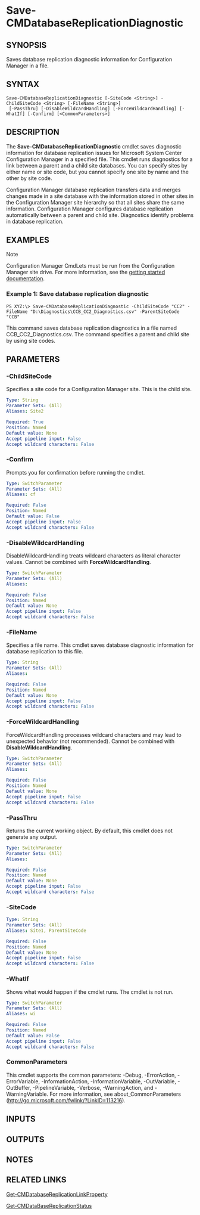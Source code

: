 ﻿---
external help file: AdminUI.PS.DatabaseReplication.dll-Help.xml
ms.assetid: F80FD38D-B120-4F6B-9F6E-0DEC8A90A565
online version: https://go.microsoft.com/fwlink/?linkid=833582
schema: 2.0.0
---

# Save-CMDatabaseReplicationDiagnostic

## SYNOPSIS
Saves database replication diagnostic information for Configuration Manager in a file.

## SYNTAX

```
Save-CMDatabaseReplicationDiagnostic [-SiteCode <String>] -ChildSiteCode <String> [-FileName <String>]
 [-PassThru] [-DisableWildcardHandling] [-ForceWildcardHandling] [-WhatIf] [-Confirm] [<CommonParameters>]
```

## DESCRIPTION
The **Save-CMDatabaseReplicationDiagnostic** cmdlet saves diagnostic information for database replication issues for Microsoft System Center Configuration Manager in a specified file.
This cmdlet runs diagnostics for a link between a parent and a child site databases.
You can specify sites by either name or site code, but you cannot specify one site by name and the other by site code.

Configuration Manager database replication transfers data and merges changes made in a site database with the information stored in other sites in the Configuration Manager site hierarchy so that all sites share the same information.
Configuration Manager configures database replication automatically between a parent and child site.
Diagnostics identify problems in database replication.

## EXAMPLES

> [!NOTE]
> Configuration Manager CmdLets must be run from the Configuration Manager site drive. For more information, see the [getting started documentation](https://docs.microsoft.com/powershell/sccm/overview).


### Example 1: Save database replication diagnostic
```
PS XYZ:\> Save-CMDatabaseReplicationDiagnostic -ChildSiteCode "CC2" -FileName "D:\Diagnostics\CCB_CC2_Diagnostics.csv" -ParentSiteCode "CCB"
```

This command saves database replication diagnostics in a file named CCB_CC2_Diagnostics.csv.
The command specifies a parent and child site by using site codes.

## PARAMETERS

### -ChildSiteCode
Specifies a site code for a Configuration Manager site.
This is the child site.

```yaml
Type: String
Parameter Sets: (All)
Aliases: Site2

Required: True
Position: Named
Default value: None
Accept pipeline input: False
Accept wildcard characters: False
```

### -Confirm
Prompts you for confirmation before running the cmdlet.

```yaml
Type: SwitchParameter
Parameter Sets: (All)
Aliases: cf

Required: False
Position: Named
Default value: False
Accept pipeline input: False
Accept wildcard characters: False
```

### -DisableWildcardHandling
DisableWildcardHandling treats wildcard characters as literal character values. Cannot be combined with **ForceWildcardHandling**.

```yaml
Type: SwitchParameter
Parameter Sets: (All)
Aliases: 

Required: False
Position: Named
Default value: None
Accept pipeline input: False
Accept wildcard characters: False
```

### -FileName
Specifies a file name.
This cmdlet saves database diagnostic information for database replication to this file.

```yaml
Type: String
Parameter Sets: (All)
Aliases: 

Required: False
Position: Named
Default value: None
Accept pipeline input: False
Accept wildcard characters: False
```

### -ForceWildcardHandling
ForceWildcardHandling processes wildcard characters and may lead to unexpected behavior (not recommended). Cannot be combined with **DisableWildcardHandling**.

```yaml
Type: SwitchParameter
Parameter Sets: (All)
Aliases: 

Required: False
Position: Named
Default value: None
Accept pipeline input: False
Accept wildcard characters: False
```

### -PassThru
Returns the current working object.
By default, this cmdlet does not generate any output.

```yaml
Type: SwitchParameter
Parameter Sets: (All)
Aliases: 

Required: False
Position: Named
Default value: None
Accept pipeline input: False
Accept wildcard characters: False
```

### -SiteCode
```yaml
Type: String
Parameter Sets: (All)
Aliases: Site1, ParentSiteCode

Required: False
Position: Named
Default value: None
Accept pipeline input: False
Accept wildcard characters: False
```

### -WhatIf
Shows what would happen if the cmdlet runs.
The cmdlet is not run.

```yaml
Type: SwitchParameter
Parameter Sets: (All)
Aliases: wi

Required: False
Position: Named
Default value: False
Accept pipeline input: False
Accept wildcard characters: False
```

### CommonParameters
This cmdlet supports the common parameters: -Debug, -ErrorAction, -ErrorVariable, -InformationAction, -InformationVariable, -OutVariable, -OutBuffer, -PipelineVariable, -Verbose, -WarningAction, and -WarningVariable. For more information, see about_CommonParameters (http://go.microsoft.com/fwlink/?LinkID=113216).

## INPUTS

## OUTPUTS

## NOTES

## RELATED LINKS

[Get-CMDatabaseReplicationLinkProperty](Get-CMDatabaseReplicationLinkProperty.md)

[Get-CMDataBaseReplicationStatus](Get-CMDataBaseReplicationStatus.md)


